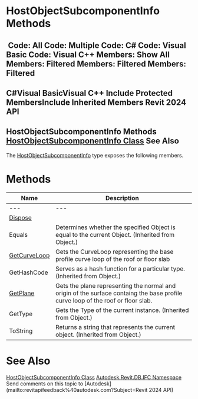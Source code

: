 # HostObjectSubcomponentInfo Methods

﻿
 Code: All Code: Multiple Code: C# Code: Visual Basic Code: Visual C++  Members: Show All Members: Filtered Members: Filtered Members: Filtered   
---  
C#Visual BasicVisual C++
Include Protected MembersInclude Inherited Members
Revit 2024 API  
---  
HostObjectSubcomponentInfo Methods  
[HostObjectSubcomponentInfo Class](3221a7c6-0d7e-c0dd-2ca8-313acd461204.md "HostObjectSubcomponentInfo Class") See Also  
---  
The [HostObjectSubcomponentInfo](3221a7c6-0d7e-c0dd-2ca8-313acd461204.md "HostObjectSubcomponentInfo Class") type exposes the following members.
# Methods
| Name | Description |
| --- | --- |
| --- | --- | --- |
| [Dispose](dfb02aa3-e1c7-9ed7-ca5e-ab18372359f8.md "Dispose Method") |
| Equals | Determines whether the specified Object is equal to the current Object. (Inherited from Object.) |
| [GetCurveLoop](de84f566-bb55-1b4b-bc0b-5375076a6507.md "GetCurveLoop Method") | Gets the CurveLoop representing the base profile curve loop of the roof or floor slab |
| GetHashCode | Serves as a hash function for a particular type.  (Inherited from Object.) |
| [GetPlane](4f917f3d-8ee3-c5c8-82e0-ab181769e62c.md "GetPlane Method") | Gets the plane representing the normal and origin of the surface containg the base profile curve loop of the roof or floor slab. |
| GetType | Gets the Type of the current instance. (Inherited from Object.) |
| ToString | Returns a string that represents the current object. (Inherited from Object.) |

# See Also
[HostObjectSubcomponentInfo Class](3221a7c6-0d7e-c0dd-2ca8-313acd461204.md "HostObjectSubcomponentInfo Class")
[Autodesk.Revit.DB.IFC Namespace](b823fafb-1ba1-896b-4097-142c2817ce74.md "Autodesk.Revit.DB.IFC Namespace")
Send comments on this topic to [Autodesk](mailto:revitapifeedback%40autodesk.com?Subject=Revit 2024 API)